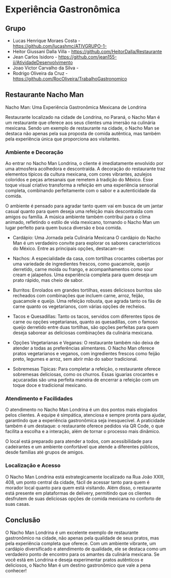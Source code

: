 # Experiência Gastronômica

## Grupo
* Lucas Henrique Moraes Costa - https://github.com/lucashmc/ATIVGRUPO-1-
* Heitor Giussani Dalla Villa - https://github.com/HeitorDalla/Restaurante
* Jean Carlos Isidoro - https://github.com/jean155-jj/AtividadeDesenvolvimento
* Joao Victor Carvalho da Silva - 
* Rodrigo Oliveira da Cruz - https://github.com/RocOliveira/TrabalhoGastronomico


## Restaurante Nacho Man

Nacho Man: Uma Experiência Gastronômica Mexicana de Londrina

Restaurante localizado na  cidade de Londrina, no Paraná, o Nacho Man é um restaurante que oferece aos seus clientes uma imersão na culinária mexicana. Sendo um exemplo de restaurante na cidade, o Nacho Man se destaca não apenas pela sua proposta de comida autêntica, mas também pela experiência única que proporciona aos visitantes.

### Ambiente e Decoração
Ao entrar no Nacho Man Londrina, o cliente é imediatamente envolvido por uma atmosfera acolhedora e descontraída. A decoração do restaurante traz elementos típicos da cultura mexicana, com cores vibrantes, azulejos coloridos e peças artesanais que remetem à tradição do México. Esse toque visual criativo transforma a refeição em uma experiência sensorial completa, combinando perfeitamente com o sabor e a autenticidade da comida.

O ambiente é pensado para agradar tanto quem vai em busca de um jantar casual quanto para quem deseja uma refeição mais descontraída com amigos ou família. A música ambiente também contribui para o clima animado, refletindo o estilo de vida mexicano, tornando o Nacho Man um lugar perfeito para quem busca diversão e boa comida.

* Cardápio: Uma Jornada pela Culinária Mexicana
O cardápio do Nacho Man é um verdadeiro convite para explorar os sabores característicos do México. Entre as principais opções, destacam-se:

* Nachos: A especialidade da casa, com tortilhas crocantes cobertas por uma variedade de ingredientes frescos, como guacamole, queijo derretido, carne moída ou frango, e acompanhamentos como sour cream e jalapeños. Uma experiência completa para quem deseja um prato rápido, mas cheio de sabor.

* Burritos: Enrolados em grandes tortilhas, esses deliciosos burritos são recheados com combinações que incluem carne, arroz, feijão, guacamole e queijo. Uma refeição robusta, que agrada tanto os fãs de carne quanto os vegetarianos, com várias opções de recheios.

* Tacos e Quesadillas: Tanto os tacos, servidos com diferentes tipos de carne ou opções vegetarianas, quanto as quesadillas, com o famoso queijo derretido entre duas tortilhas, são opções perfeitas para quem deseja saborear as deliciosas combinações da culinária mexicana.

* Opções Vegetarianas e Veganas: O restaurante também não deixa de atender a todas as preferências alimentares. O Nacho Man oferece pratos vegetarianos e veganos, com ingredientes frescos como feijão preto, legumes e arroz, sem abrir mão do sabor tradicional.

* Sobremesas Típicas: Para completar a refeição, o restaurante oferece sobremesas deliciosas, como os churros. Essas iguarias crocantes e açucaradas são uma perfeita maneira de encerrar a refeição com um toque doce e tradicional mexicano.

### Atendimento e Facilidades
O atendimento no Nacho Man Londrina é um dos pontos mais elogiados pelos clientes. A equipe é simpática, atenciosa e sempre pronta para ajudar, garantindo que a experiência gastronômica seja inesquecível. A praticidade também é um destaque: o restaurante oferece pedidos via QR Code, o que facilita a escolha e a interação, além de tornar o processo mais dinâmico.

O local está preparado para atender a todos, com acessibilidade para cadeirantes e um ambiente confortável que atende a diferentes públicos, desde famílias até grupos de amigos.

### Localização e Acesso
O Nacho Man Londrina está estrategicamente localizado na Rua João XXIII, 408, um ponto central da cidade, fácil de acessar tanto para quem é morador local quanto para quem está visitando. Além disso, o restaurante está presente em plataformas de delivery, permitindo que os clientes desfrutem de suas deliciosas opções de comida mexicana no conforto de suas casas.

## Conclusão
O Nacho Man Londrina é um excelente exemplo de restaurante gastronômico na cidade, não apenas pela qualidade de seus pratos, mas pela experiência completa que oferece. Com um ambiente vibrante, um cardápio diversificado e atendimento de qualidade, ele se destaca como um verdadeiro ponto de encontro para os amantes da culinária mexicana. Se você está em Londrina e deseja experimentar pratos autênticos e deliciosos, o Nacho Man é um destino gastronômico que vale a pena conhecer!